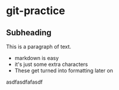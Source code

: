 # git-practice

## Subheading

This is a paragraph of text.

- markdown is easy
- it's just some extra characters
- These get turned into formatting later on
<!-- This is my part to code in -->
asdfasdfafasdf
